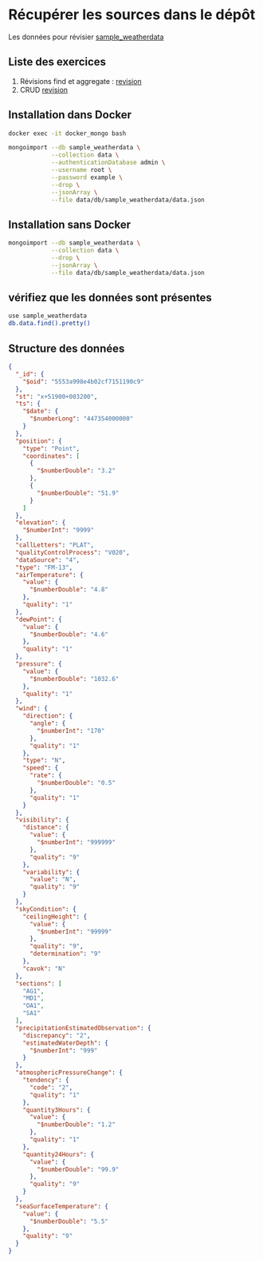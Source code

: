 # Récupérer les sources dans le dépôt

Les données pour révisier [sample_weatherdata](./work/mongodb-sample-databases/sample_weatherdata/data.json)

## Liste des exercices 

1. Révisions find et aggregate : [revision](./Revisions/Exercices_find_aggregate.md)
2. CRUD [revision](./Revisions/Exercices_CRUD.md)

## Installation dans Docker 

```bash
docker exec -it docker_mongo bash

mongoimport --db sample_weatherdata \
            --collection data \
            --authenticationDatabase admin \
            --username root \
            --password example \
            --drop \
            --jsonArray \
            --file data/db/sample_weatherdata/data.json
```

## Installation sans Docker 

```bash
mongoimport --db sample_weatherdata \
            --collection data \
            --drop \
            --jsonArray \
            --file data/db/sample_weatherdata/data.json

```

## vérifiez que les données sont présentes

```bash
use sample_weatherdata
db.data.find().pretty()
```

## Structure des données

```json
{
  "_id": {
    "$oid": "5553a998e4b02cf7151190c9"
  },
  "st": "x+51900+003200",
  "ts": {
    "$date": {
      "$numberLong": "447354000000"
    }
  },
  "position": {
    "type": "Point",
    "coordinates": [
      {
        "$numberDouble": "3.2"
      },
      {
        "$numberDouble": "51.9"
      }
    ]
  },
  "elevation": {
    "$numberInt": "9999"
  },
  "callLetters": "PLAT",
  "qualityControlProcess": "V020",
  "dataSource": "4",
  "type": "FM-13",
  "airTemperature": {
    "value": {
      "$numberDouble": "4.8"
    },
    "quality": "1"
  },
  "dewPoint": {
    "value": {
      "$numberDouble": "4.6"
    },
    "quality": "1"
  },
  "pressure": {
    "value": {
      "$numberDouble": "1032.6"
    },
    "quality": "1"
  },
  "wind": {
    "direction": {
      "angle": {
        "$numberInt": "170"
      },
      "quality": "1"
    },
    "type": "N",
    "speed": {
      "rate": {
        "$numberDouble": "0.5"
      },
      "quality": "1"
    }
  },
  "visibility": {
    "distance": {
      "value": {
        "$numberInt": "999999"
      },
      "quality": "9"
    },
    "variability": {
      "value": "N",
      "quality": "9"
    }
  },
  "skyCondition": {
    "ceilingHeight": {
      "value": {
        "$numberInt": "99999"
      },
      "quality": "9",
      "determination": "9"
    },
    "cavok": "N"
  },
  "sections": [
    "AG1",
    "MD1",
    "OA1",
    "SA1"
  ],
  "precipitationEstimatedObservation": {
    "discrepancy": "2",
    "estimatedWaterDepth": {
      "$numberInt": "999"
    }
  },
  "atmosphericPressureChange": {
    "tendency": {
      "code": "2",
      "quality": "1"
    },
    "quantity3Hours": {
      "value": {
        "$numberDouble": "1.2"
      },
      "quality": "1"
    },
    "quantity24Hours": {
      "value": {
        "$numberDouble": "99.9"
      },
      "quality": "9"
    }
  },
  "seaSurfaceTemperature": {
    "value": {
      "$numberDouble": "5.5"
    },
    "quality": "9"
  }
}
```